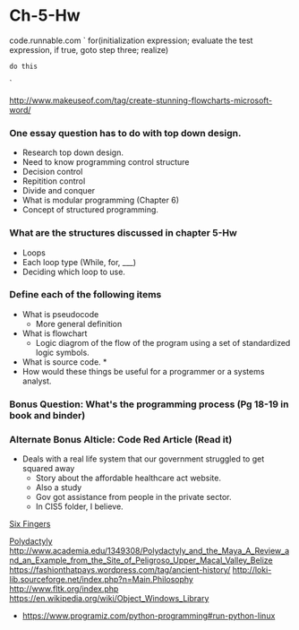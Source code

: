 # Ch-5-Hw

code.runnable.com
`
for(initialization expression; evaluate the test expression, if true, goto step three; realize)


	do this
`


http://www.makeuseof.com/tag/create-stunning-flowcharts-microsoft-word/




### One essay question has to do with top down design. 
* Research top down design. 
* Need to know programming control structure 
* Decision control 
* Repitition control 
* Divide and conquer
* What is modular programming (Chapter 6)
* Concept of structured programming. 


### What are the structures discussed in chapter 5-Hw
* Loops 
* Each loop type (While, for, ___)
* Deciding which loop to use. 

### Define each of the following items
* What is pseudocode 
	* More general definition
* What is flowchart 
	* Logic diagrom of the flow of the program using a set of standardized logic symbols. 
* What is source code. 
	* 
* How would these things be useful for a programmer or a systems analyst. 

### Bonus Question: What's the programming process (Pg 18-19 in book and binder) 


### Alternate Bonus Alticle: Code Red Article (Read it) 
* Deals with a real life system that our government struggled to get squared away
	* Story about the affordable healthcare act website. 
	* Also a study
	* Gov got assistance from people in the private sector. 
	* In CIS5 folder, I believe. 
	
	
[Six Fingers](http://locklip.com/who-were-the-ancient-giants-with-six-fingers-and-double-rows-of-teeth/)


[Polydactyly](https://www.genome.gov/27529688/polydactyly-study-general-information/)
http://www.academia.edu/1349308/Polydactyly_and_the_Maya_A_Review_and_an_Example_from_the_Site_of_Peligroso_Upper_Macal_Valley_Belize
https://fashionthatpays.wordpress.com/tag/ancient-history/
http://loki-lib.sourceforge.net/index.php?n=Main.Philosophy
http://www.fltk.org/index.php
https://en.wikipedia.org/wiki/Object_Windows_Library



* https://www.programiz.com/python-programming#run-python-linux
